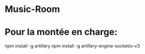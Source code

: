 # Music-Room

# Pour la montée en charge:
npm install -g artillery 
npm install -g artillery-engine-socketio-v3 